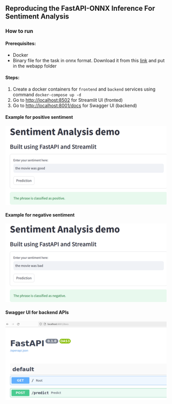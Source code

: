## Reproducing the FastAPI-ONNX Inference For Sentiment Analysis

### How to run

#### Prerequisites:
* Docker
* Binary file for the task in onnx format. Download it from this [link](https://github.com/kundanapillari/models/tree/master/text/machine_comprehension/roberta/model) and put in the webapp folder 

#### Steps:
1. Create a docker containers for `frontend` and `backend` services using command `docker-compose up -d`
2. Go to [http://localhost:8502](http://localhost:8502) for Streamlit UI (fronted)
3. Go to [http://localhost:8001/docs](http://localhost:8001/docs) for Swagger UI (backend)

#### Example for positive sentiment
![sample-1](./frontend_1.png)
#### Example for negative sentiment
![sample-2](./frontend_2.png)
#### Swagger UI for backend APIs
![sample-3](./backend.png)

